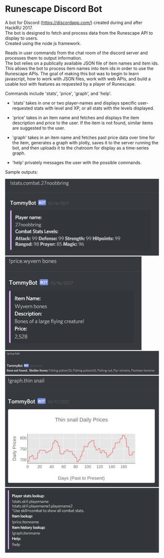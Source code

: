 # Runescape Discord Bot
A bot for Discord (https://discordapp.com/) created during and after HackRU 2017.  
The bot is designed to fetch and process data from the Runescape API to display to users.  
Created using the node js framework.  
  
Reads in user commands from the chat room of the discord server and processes them to output information.  
The bot relies on a publically available JSON file of item names and item ids.  This allows the bot to process item names into item ids in order to use the Runescape APIs.  The goal of making this bot was to begin to learn javascript, how to work with JSON files, work with web APIs, and build a usable tool with features as requested by a player of Runescape.  
  
Commands include 'stats', 'price', 'graph', and 'help'.  
* 'stats' takes in one or two player-names and displays specific user-requested stats with level and XP, or all stats with the levels displayed.  
  
* 'price' takes in an item name and fetches and displays the item description and price to the user.  If the item is not found, similar items are suggested to the user.  
  
* 'graph' takes in an item name and fetches past price data over time for the item, generates a graph with plotly, saves it to the server running the bot, and then uploads it to the chatroom for display as a time-series graph.  
  
* 'help' privately messages the user with the possible commands.  
  
Sample outputs:   

![Price Lookup](Stats.PNG)
![Price Lookup](Price.PNG)
![Price Lookup](PriceNotFound.PNG)
![Price Lookup](Graph.PNG)
![Price Lookup](Help.PNG)

